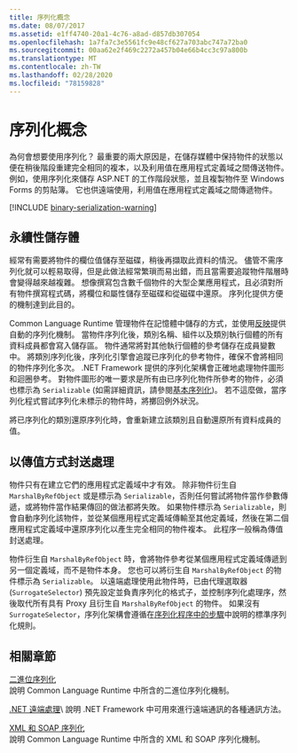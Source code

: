 ```yaml
---
title: 序列化概念
ms.date: 08/07/2017
ms.assetid: e1ff4740-20a1-4c76-a8ad-d857db307054
ms.openlocfilehash: 1a7fa7c3e5561fc9e48cf627a703abc747a72ba0
ms.sourcegitcommit: 00aa62e2f469c2272a457b04e66b4cc3c97a800b
ms.translationtype: MT
ms.contentlocale: zh-TW
ms.lasthandoff: 02/28/2020
ms.locfileid: "78159828"
---
```

# <a name="serialization-concepts"></a>序列化概念
為何會想要使用序列化？ 最重要的兩大原因是，在儲存媒體中保持物件的狀態以便在稍後階段重建完全相同的複本，以及利用值在應用程式定義域之間傳送物件。 例如，使用序列化來儲存 ASP.NET 的工作階段狀態，並且複製物件至 Windows Forms 的剪貼簿。 它也供遠端使用，利用值在應用程式定義域之間傳遞物件。

[!INCLUDE [binary-serialization-warning](../../../includes/binary-serialization-warning.md)]

## <a name="persistent-storage"></a>永續性儲存體
經常有需要將物件的欄位值儲存至磁碟，稍後再擷取此資料的情況。 儘管不需序列化就可以輕易取得，但是此做法經常繁瑣而易出錯，而且當需要追蹤物件階層時會變得越來越複雜。 想像撰寫包含數千個物件的大型企業應用程式，且必須對所有物件撰寫程式碼，將欄位和屬性儲存至磁碟和從磁碟中還原。 序列化提供方便的機制達到此目的。

Common Language Runtime 管理物件在記憶體中儲存的方式，並使用[反映](../../../docs/framework/reflection-and-codedom/reflection.md)提供自動的序列化機制。 當物件序列化後，類別名稱、組件以及類別執行個體的所有資料成員都會寫入儲存區。 物件通常將對其他執行個體的參考儲存在成員變數中。 將類別序列化後，序列化引擎會追蹤已序列化的參考物件，確保不會將相同的物件序列化多次。 .NET Framework 提供的序列化架構會正確地處理物件圖形和迴圈參考。 對物件圖形的唯一要求是所有由已序列化物件所參考的物件，必須也標示為 `Serializable` (如需詳細資訊，請參閱[基本序列化](basic-serialization.md))。 若不這麼做，當序列化程式嘗試序列化未標示的物件時，將擲回例外狀況。

將已序列化的類別還原序列化時，會重新建立該類別且自動還原所有資料成員的值。

## <a name="marshal-by-value"></a>以傳值方式封送處理
物件只有在建立它們的應用程式定義域中才有效。 除非物件衍生自 `MarshalByRefObject` 或是標示為 `Serializable`，否則任何嘗試將物件當作參數傳遞，或將物件當作結果傳回的做法都將失敗。 如果物件標示為 `Serializable`，則會自動序列化該物件，並從某個應用程式定義域傳輸至其他定義域，然後在第二個應用程式定義域中還原序列化以產生完全相同的物件複本。 此程序一般稱為傳值封送處理。

物件衍生自 `MarshalByRefObject` 時，會將物件參考從某個應用程式定義域傳遞到另一個定義域，而不是物件本身。 您也可以將衍生自 `MarshalByRefObject` 的物件標示為 `Serializable`。 以遠端處理使用此物件時，已由代理選取器 (`SurrogateSelector`) 預先設定並負責序列化的格式子，並控制序列化處理序，然後取代所有具有 Proxy 且衍生自 `MarshalByRefObject` 的物件。 如果沒有 `SurrogateSelector`，序列化架構會遵循在[序列化程序中的步驟](steps-in-the-serialization-process.md)中說明的標準序列化規則。  

## <a name="related-sections"></a>相關章節  
 [二進位序列化](../../../docs/standard/serialization/binary-serialization.md)  
 說明 Common Language Runtime 中所含的二進位序列化機制。  
  
 [.NET 遠端處理](https://docs.microsoft.com/previous-versions/dotnet/netframework-4.0/72x4h507(v=vs.100))\
 說明 .NET Framework 中可用來進行遠端通訊的各種通訊方法。  
  
 [XML 和 SOAP 序列化](../../../docs/standard/serialization/xml-and-soap-serialization.md)  
 說明 Common Language Runtime 中所含的 XML 和 SOAP 序列化機制。
